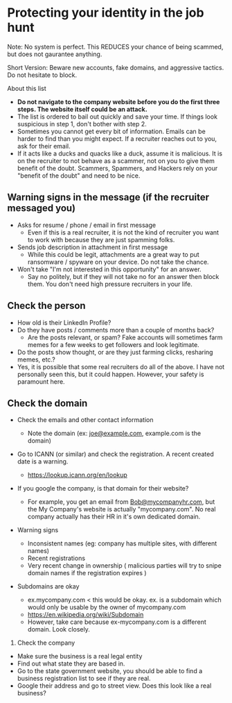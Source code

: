 # Protecting your identity in the job hunt

Note:  No system is perfect.  This REDUCES your chance of being scammed, but does not gaurantee anything.

Short Version:
Beware new accounts, fake domains, and aggressive tactics.  Do not hesitate to block.



About this list
 - **Do not navigate to the company website before you do the first three steps.  The website itself could be an attack.**
 - The list is ordered to bail out quickly and save your time.  If things look suspicious in step 1, don't bother with step 2. 
 - Sometimes you cannot get every bit of information.  Emails can be harder to find than you might expect.  If a recruiter reaches out to you, ask for their email.
 - If it acts like a ducks and quacks like a duck, assume it is malicious.  It is on the recruiter to not behave as a scammer, not on you to give them benefit of the doubt.  Scammers, Spammers, and Hackers rely on your "benefit of the doubt" and need to be nice.

## Warning signs in the message (if the recruiter messaged you)
 - Asks for resume / phone / email in first message
    - Even if this is a real recruiter, it is not the kind of recruiter you want to work with because they are just spamming folks.
 - Sends job description in attachment in first message
    - While this could be legit, attachments are a great way to put ransomware / spyware on your device.  Do not take the chance.
 - Won't take "I'm not interested in this opportunity" for an answer.  
    - Say no politely, but if they will not take no for an answer then block them.  You don't need high pressure recruiters in your life.

## Check the person 
 - How old is their LinkedIn Profile?
 - Do they have posts / comments more than a couple of months back?  
    - Are the posts relevant, or spam?  Fake accounts will sometimes farm memes for a few weeks to get followers and look legitimate.
 - Do the posts show thought, or are they just farming clicks, resharing memes, etc.?
 - Yes, it is possible that some real recruiters do all of the above.  I have not personally seen this, but it could happen.  However, your safety is paramount here.

## Check the domain
 - Check the emails and other contact information
    - Note the domain (ex:  joe@example.com, example.com is the domain)
 - Go to ICANN (or similar) and check the registration.  A recent created date is a warning.
     - https://lookup.icann.org/en/lookup
 - If you google the company, is that domain for their website?
     - For example, you get an email from Bob@mycompanyhr.com, but the My Company's website is actually "mycompany.com".  No real company actually has their HR in it's own dedicated domain.
 - Warning signs
    - Inconsistent names (eg: company has multiple sites, with different names)
    - Recent registrations 
    - Very recent change in ownership ( malicious parties will try to snipe domain names if the registration expires )

 - Subdomains are okay
    - ex.mycompany.com < this would be okay.  ex. is a subdomain which would only be usable by the owner of mycompany.com
    - https://en.wikipedia.org/wiki/Subdomain
    - However, take care because ex-mycompany.com is a different domain.  Look closely.

1. Check the company
 - Make sure the business is a real legal entity
 - Find out what state they are based in.
 - Go to the state government website, you should be able to find a business registration list to see if they are real.
 - Google their address and go to street view.  Does this look like a real business?


